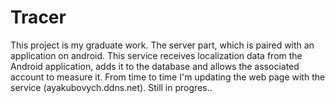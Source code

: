 # Tracer
This project is my graduate work.
The server part, which is paired with an application on android.
This service receives localization data from the Android application, 
adds it to the database and allows the associated account to measure it.
From time to time I'm updating the web page with the service (ayakubovych.ddns.net).
Still in progres..
